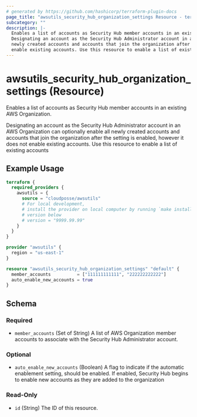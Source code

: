```yaml
---
# generated by https://github.com/hashicorp/terraform-plugin-docs
page_title: "awsutils_security_hub_organization_settings Resource - terraform-provider-awsutils"
subcategory: ""
description: |-
  Enables a list of accounts as Security Hub member accounts in an existing AWS Organization.
  Designating an account as the Security Hub Administrator account in an AWS Organization can optionally enable all
  newly created accounts and accounts that join the organization after the setting is enabled, however it does not
  enable existing accounts. Use this resource to enable a list of existing accounts
---
```


# awsutils_security_hub_organization_settings (Resource)

Enables a list of accounts as Security Hub member accounts in an existing AWS Organization.

Designating an account as the Security Hub Administrator account in an AWS Organization can optionally enable all 
newly created accounts and accounts that join the organization after the setting is enabled, however it does not 
enable existing accounts. Use this resource to enable a list of existing accounts

## Example Usage

```terraform
terraform {
  required_providers {
    awsutils = {
      source = "cloudposse/awsutils"
      # For local development,
      # install the provider on local computer by running `make install` from the root of the repo, and uncomment the 
      # version below
      # version = "9999.99.99"
    }
  }
}

provider "awsutils" {
  region = "us-east-1"
}

resource "awsutils_security_hub_organization_settings" "default" {
  member_accounts          = ["111111111111", "222222222222"]
  auto_enable_new_accounts = true
}
```

<!-- schema generated by tfplugindocs -->
## Schema

### Required

- `member_accounts` (Set of String) A list of AWS Organization member accounts to associate with the Security Hub Administrator account.

### Optional

- `auto_enable_new_accounts` (Boolean) A flag to indicate if the automatic enablement setting, should be enabled. If enabled, Security Hub begins to enable new accounts as they are added to the organization

### Read-Only

- `id` (String) The ID of this resource.


